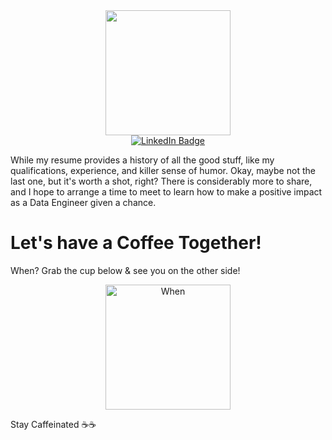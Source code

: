 <div id="header" align="center">
  <img src="https://giphy.com/clips/theoffice-the-office-peacock-tv-show-16u7Ifl2T4zYfQ932F" width="200"/>
</div>

<div id="badges" align="center">
  <a href="https://www.linkedin.com/in/aghadi/">
    <img src="https://img.shields.io/badge/LinkedIn-blue?style=for-the-badge&logo=linkedin&logoColor=white" alt="LinkedIn Badge"/>
  </a>
</div>

While my resume provides a history of all the good stuff, like my qualifications, experience, and killer sense of humor. Okay, maybe not the last one, but it's worth a shot, right? There is considerably more to share, and I hope to arrange a time to meet to learn how to make a positive impact as a Data Engineer given a chance. 

# Let's have a Coffee Together!
When? Grab the cup below & see you on the other side!

<div align="center">
  <a href="https://calendly.com/aniketghadi50/15min" target="_blank"><img src="https://media.giphy.com/media/mCmCVbnEJ1s2xN4BYd/giphy.gif" alt="When" width="200" /></a>
</div>

Stay Caffeinated ☕️☕️
